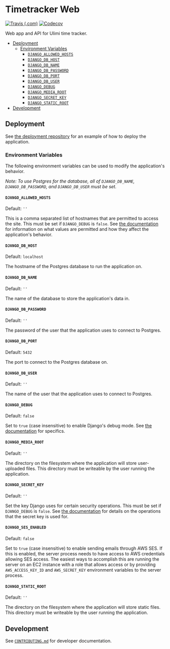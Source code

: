 # Timetracker Web

[![Travis (.com)](https://img.shields.io/travis/com/comp523-jarvis/timetracker-web.svg)](https://travis-ci.com/comp523-jarvis/timetracker-web)
[![Codecov](https://img.shields.io/codecov/c/github/comp523-jarvis/timetracker-web.svg)](https://codecov.io/gh/comp523-jarvis/timetracker-web)

Web app and API for Ulimi time tracker.

<!-- toc -->

- [Deployment](#deployment)
  * [Environment Variables](#environment-variables)
    + [`DJANGO_ALLOWED_HOSTS`](#django_allowed_hosts)
    + [`DJANGO_DB_HOST`](#django_db_host)
    + [`DJANGO_DB_NAME`](#django_db_name)
    + [`DJANGO_DB_PASSWORD`](#django_db_password)
    + [`DJANGO_DB_PORT`](#django_db_port)
    + [`DJANGO_DB_USER`](#django_db_user)
    + [`DJANGO_DEBUG`](#django_debug)
    + [`DJANGO_MEDIA_ROOT`](#django_media_root)
    + [`DJANGO_SECRET_KEY`](#django_secret_key)
    + [`DJANGO_STATIC_ROOT`](#django_static_root)
- [Development](#development)

<!-- tocstop -->

## Deployment

See [the deployment repository](https://github.com/comp523-jarvis/timetracker-web-deployment) for an example of how to deploy the application.

### Environment Variables

The following environment variables can be used to modify the application's behavior.

*Note: To use Postgres for the database, all of `DJANGO_DB_NAME`, `DJANGO_DB_PASSWORD`, and `DJANGO_DB_USER` must be set.*

#### `DJANGO_ALLOWED_HOSTS`

Default: `''`

This is a comma separated list of hostnames that are permitted to access the site. This must be set if `DJANGO_DEBUG` is `false`. See [the documentation](https://docs.djangoproject.com/en/2.1/ref/settings/#std:setting-ALLOWED_HOSTS) for information on what values are permitted and how they affect the application's behavior.

#### `DJANGO_DB_HOST`

Default: `localhost`

The hostname of the Postgres database to run the application on.

#### `DJANGO_DB_NAME`

Default: `''`

The name of the database to store the application's data in.

#### `DJANGO_DB_PASSWORD`

Default: `''`

The password of the user that the application uses to connect to Postgres.

#### `DJANGO_DB_PORT`

Default: `5432`

The port to connect to the Postgres database on.

#### `DJANGO_DB_USER`

Default: `''`

The name of the user that the application uses to connect to Postgres.

#### `DJANGO_DEBUG`

Default: `false`

Set to `true` (case insensitive) to enable Django's debug mode. See [the documentation](https://docs.djangoproject.com/en/2.1/ref/settings/#debug) for specifics.

#### `DJANGO_MEDIA_ROOT`

Default: `''`

The directory on the filesystem where the application will store user-uploaded files. This directory must be writeable by the user running the application.

#### `DJANGO_SECRET_KEY`

Default: `''`

Set the key Django uses for certain security operations. This must be set if `DJANGO_DEBUG` is `false`. See [the documentation](https://docs.djangoproject.com/en/2.1/ref/settings/#std:setting-SECRET_KEY) for details on the operations that the secret key is used for. 

#### `DJANGO_SES_ENABLED`

Default: `false`

Set to `true` (case insensitive) to enable sending emails through AWS SES. If this is enabled, the server process needs to have access to AWS credentials allowing SES access. The easiest ways to accomplish this are running the server on an EC2 instance with a role that allows access or by providing `AWS_ACCESS_KEY_ID` and `AWS_SECRET_KEY` environment variables to the server process.

#### `DJANGO_STATIC_ROOT`

Default: `''`

The directory on the filesystem where the application will store static files. This directory must be writeable by the user running the application.

## Development

See [`CONTRIBUTING.md`](CONTRIBUTING.md) for developer documentation.
